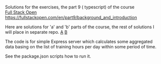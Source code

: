 Solutions for the exercises, the part 9 ( typescript) of the course   
[Full Stack Open](https://fullstackopen.com/en/)    
https://fullstackopen.com/en/part9/background_and_introduction

Here are solutions for 'a' and 'b' parts of the course, the rest of solutions I will place in separate repo. 
[A](https://fullstackopen.com/en/part9/background_and_introduction)
[B](https://fullstackopen.com/en/part9/first_steps_with_type_script)

The code is for simple Express server which calculates some aggregated data basing on the list of training hours per day within some period of time. 

See the package.json scripts how to run it. 

